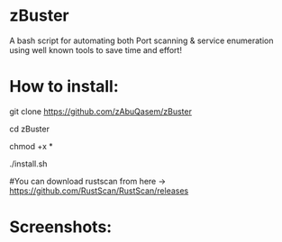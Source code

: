 # zBuster
A bash script for automating both Port scanning & service enumeration using well known tools to save time and effort!
# How to install:
git clone https://github.com/zAbuQasem/zBuster

cd zBuster

chmod +x *

./install.sh

#You can download rustscan from here -> https://github.com/RustScan/RustScan/releases 
# Screenshots:
